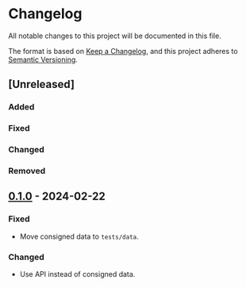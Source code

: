 # Changelog

All notable changes to this project will be documented in this file.

The format is based on [Keep a Changelog](https://keepachangelog.com/en/1.0.0/),
and this project adheres to [Semantic Versioning](https://semver.org/spec/v2.0.0.html).

## [Unreleased]

### Added

### Fixed

### Changed

### Removed

## [0.1.0] - 2024-02-22

### Fixed

- Move consigned data to `tests/data`.

### Changed

- Use API instead of consigned data.

[0.1.0]: https://github.com/niesfutbol/goals_from_team_statistic/compare/v0.1.0...v0.1.1